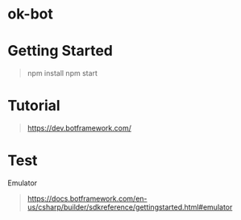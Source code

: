 # ok-bot

# Getting Started

> npm install
> npm start

# Tutorial

> https://dev.botframework.com/

# Test
Emulator 

> https://docs.botframework.com/en-us/csharp/builder/sdkreference/gettingstarted.html#emulator
